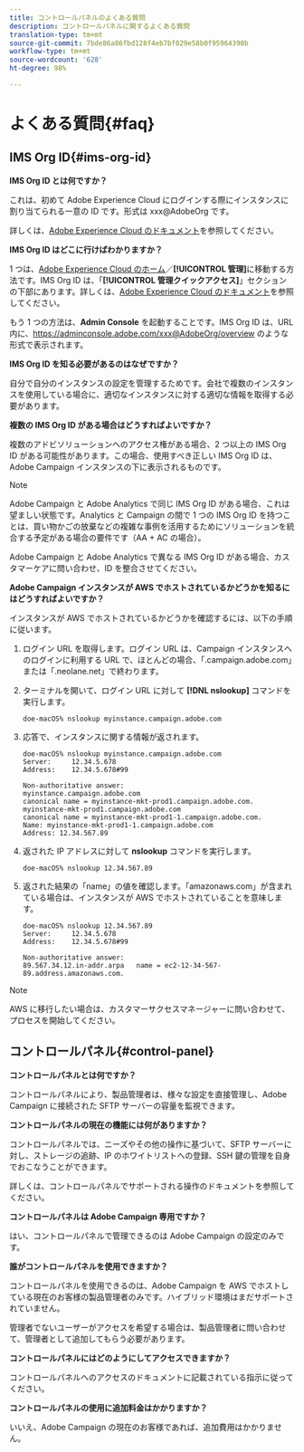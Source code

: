 ```yaml
---
title: コントロールパネルのよくある質問
description: コントロールパネルに関するよくある質問
translation-type: tm+mt
source-git-commit: 7bde86a86fbd128f4eb7bf029e58b0f95964390b
workflow-type: tm+mt
source-wordcount: '628'
ht-degree: 98%

---
```



# よくある質問{#faq}

## IMS Org ID{#ims-org-id}

**IMS Org ID とは何ですか？**

これは、初めて Adobe Experience Cloud にログインする際にインスタンスに割り当てられる一意の ID です。形式は xxx@AdobeOrg です。

詳しくは、[Adobe Experience Cloud のドキュメント](https://marketing.adobe.com/resources/help/ja_JP/mcloud/organizations.html)を参照してください。

**IMS Org ID はどこに行けばわかりますか？**


1 つは、[Adobe Experience Cloud のホーム](https://experiencecloud.adobe.com/)／**[!UICONTROL 管理]**&#x200B;に移動する方法です。IMS Org ID は、「**[!UICONTROL 管理クイックアクセス]**」セクションの下部にあります。詳しくは、[Adobe Experience Cloud のドキュメント](https://marketing.adobe.com/resources/help/ja_JP/mcloud/organizations.html)を参照してください。

もう 1 つの方法は、**Admin Console** を起動することです。IMS Org ID は、URL 内に、https://adminconsole.adobe.com/xxx@AdobeOrg/overview のような形式で表示されます。

**IMS Org ID を知る必要があるのはなぜですか？**

自分で自分のインスタンスの設定を管理するためです。会社で複数のインスタンスを使用している場合に、適切なインスタンスに対する適切な情報を取得する必要があります。

**複数の IMS Org ID がある場合はどうすればよいですか？**

複数のアドビソリューションへのアクセス権がある場合、2 つ以上の IMS Org ID がある可能性があります。この場合、使用すべき正しい IMS Org ID は、Adobe Campaign インスタンスの下に表示されるものです。

>[!NOTE]
>
>Adobe Campaign と Adobe Analytics で同じ IMS Org ID がある場合、これは望ましい状態です。Analytics と Campaign の間で 1 つの IMS Org ID を持つことは、買い物かごの放棄などの複雑な事例を活用するためにソリューションを統合する予定がある場合の要件です（AA + AC の場合）。
>
>Adobe Campaign と Adobe Analytics で異なる IMS Org ID がある場合、カスタマーケアに問い合わせ、ID を整合させてください。

**Adobe Campaign インスタンスが AWS でホストされているかどうかを知るにはどうすればよいですか？**

インスタンスが AWS でホストされているかどうかを確認するには、以下の手順に従います。

1. ログイン URL を取得します。ログイン URL は、Campaign インスタンスへのログインに利用する URL で、ほとんどの場合、「.campaign.adobe.com」または「.neolane.net」で終わります。
1. ターミナルを開いて、ログイン URL に対して **[!DNL nslookup]** コマンドを実行します。

   `doe-macOS% nslookup myinstance.campaign.adobe.com`

1. 応答で、インスタンスに関する情報が返されます。

   ```
   doe-macOS% nslookup myinstance.campaign.adobe.com
   Server:     12.34.5.678
   Address:    12.34.5.678#99
   
   Non-authoritative answer:
   myinstance.campaign.adobe.com
   canonical name = myinstance-mkt-prod1.campaign.adobe.com.
   myinstance-mkt-prod1.campaign.adobe.com
   canonical name = myinstance-mkt-prod1-1.campaign.adobe.com.
   Name: myinstance-mkt-prod1-1.campaign.adobe.com
   Address: 12.34.567.89
   ```

1. 返された IP アドレスに対して **nslookup** コマンドを実行します。

   `doe-macOS% nslookup 12.34.567.89`

1. 返された結果の「name」の値を確認します。「amazonaws.com」が含まれている場合は、インスタンスが AWS でホストされていることを意味します。

   ```
   doe-macOS% nslookup 12.34.567.89
   Server:     12.34.5.678
   Address:    12.34.5.678#99
   
   Non-authoritative answer:
   89.567.34.12.in-addr.arpa   name = ec2-12-34-567-89.address.amazonaws.com.
   ```

>[!NOTE]
>
>AWS に移行したい場合は、カスタマーサクセスマネージャーに問い合わせて、プロセスを開始してください。

## コントロールパネル{#control-panel}

**コントロールパネルとは何ですか？**

コントロールパネルにより、製品管理者は、様々な設定を直接管理し、Adobe Campaign に接続された SFTP サーバーの容量を監視できます。

**コントロールパネルの現在の機能には何がありますか？**


コントロールパネルでは、ニーズやその他の操作に基づいて、SFTP サーバーに対し、ストレージの追跡、IP のホワイトリストへの登録、SSH 鍵の管理を自身でおこなうことができます。

詳しくは、コントロールパネルでサポートされる操作のドキュメントを参照してください。

**コントロールパネルは Adobe Campaign 専用ですか？**

はい、コントロールパネルで管理できるのは Adobe Campaign の設定のみです。

**誰がコントロールパネルを使用できますか？**

コントロールパネルを使用できるのは、Adobe Campaign を AWS でホストしている現在のお客様の製品管理者のみです。ハイブリッド環境はまだサポートされていません。

管理者でないユーザーがアクセスを希望する場合は、製品管理者に問い合わせて、管理者として追加してもらう必要があります。

**コントロールパネルにはどのようにしてアクセスできますか？**

コントロールパネルへのアクセスのドキュメントに記載されている指示に従ってください。

**コントロールパネルの使用に追加料金はかかりますか？**

いいえ、Adobe Campaign の現在のお客様であれば、追加費用はかかりません。
